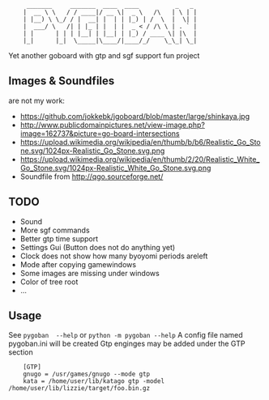 ```
     _______     _______  ____  ____          _   _
    |  __ \ \   / / ____|/ __ \|  _ \   /\   | \ | |
    | |__) \ \_/ / |  __| |  | | |_) | /  \  |  \| |
    |  ___/ \   /| | |_ | |  | |  _ < / /\ \ | . ` |
    | |      | | | |__| | |__| | |_) / ____ \| |\  |
    |_|      |_|  \_____|\____/|____/_/    \_\_| \_|
``` 
Yet another goboard with gtp and sgf support fun project


Images & Soundfiles
--------------------

are not my work: 

- https://github.com/jokkebk/jgoboard/blob/master/large/shinkaya.jpg
- http://www.publicdomainpictures.net/view-image.php?image=162737&picture=go-board-intersections
- https://upload.wikimedia.org/wikipedia/en/thumb/b/b6/Realistic_Go_Stone.svg/1024px-Realistic_Go_Stone.svg.png
- https://upload.wikimedia.org/wikipedia/en/thumb/2/20/Realistic_White_Go_Stone.svg/1024px-Realistic_White_Go_Stone.svg.png
- Soundfile from http://qgo.sourceforge.net/


TODO
-----

- Sound
- More sgf commands
- Better gtp time support
- Settings Gui (Button does not do anything yet)
- Clock does not show how many byoyomi periods areleft
- Mode after copying gamewindows
- Some images are missing under windows
- Color of tree root 
- ...


Usage
-----

See `pygoban  --help` or `python -m pygoban --help`
A config file named pygoban.ini will be created
Gtp enginges may be added under the GTP section

```
    [GTP]
    gnugo = /usr/games/gnugo --mode gtp
    kata = /home/user/lib/katago gtp -model /home/user/lib/lizzie/target/foo.bin.gz
```

